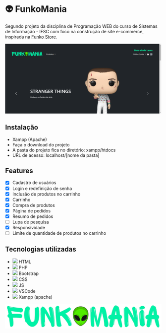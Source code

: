 # :alien: FunkoMania

Segundo projeto da disciplina de Programação WEB do curso de Sistemas de Informação - IFSC com foco na construção de site e-commerce, inspirada na <a target="_blank" href="https://funko.com/">Funko Store</a>.

<img src="./assets/img/readme-cover.png">

## Instalação

- Xampp (Apache)
- Faça o download do projeto
- A pasta do projeto fica no diretório: xampp/htdocs
- URL de acesso: localhost/[nome da pasta]

## Features

- [x] Cadastro de usuários
- [x] Login e redefinição de senha
- [x] Inclusão de produtos no carrinho
- [x] Carrinho
- [x] Compra de produtos
- [x] Página de pedidos 
- [x] Resumo de pedidos
- [ ] Lupa de pesquisa
- [x] Responsividade
- [ ] Limite de quantidade de produtos no carrinho

## Tecnologias utilizadas

- <img width="25" height="auto" src="https://www.svgrepo.com/show/373669/html.svg"> HTML
- <img width="25" height="auto" src="https://www.svgrepo.com/show/452088/php.svg"> PHP
- <img width="25" height="auto" src="https://www.svgrepo.com/show/353498/bootstrap.svg"> Bootstrap
- <img width="25" height="auto" src="https://www.svgrepo.com/show/373535/css.svg"> CSS
- <img width="25" height="auto" src="https://www.svgrepo.com/show/452045/js.svg"> JS
- <img width="25" height="auto" src="https://www.svgrepo.com/show/374171/vscode.svg"> VSCode
- <img width="25" height="auto" src="https://www.svgrepo.com/show/354575/xampp.svg"> Xampp (apache)

<img src="./assets/img/logo/logo.png">